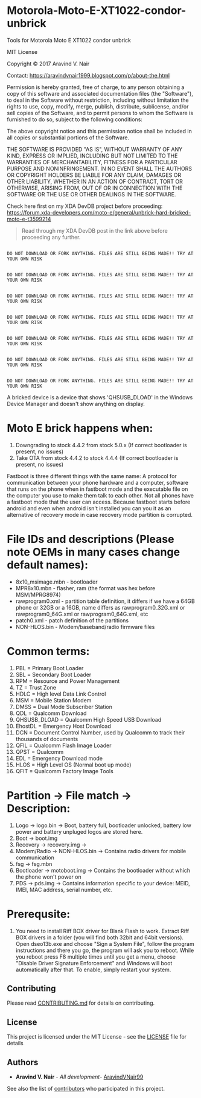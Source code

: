 # Motorola-Moto-E-XT1022-condor-unbrick
Tools for Motorola Moto E XT1022 condor unbrick

MIT License

Copyright © 2017 Aravind V. Nair

Contact: https://aravindvnair1999.blogspot.com/p/about-the.html

Permission is hereby granted, free of charge, to any person obtaining a copy
of this software and associated documentation files (the "Software"), to deal
in the Software without restriction, including without limitation the rights
to use, copy, modify, merge, publish, distribute, sublicense, and/or sell
copies of the Software, and to permit persons to whom the Software is
furnished to do so, subject to the following conditions:

The above copyright notice and this permission notice shall be included in all
copies or substantial portions of the Software.

THE SOFTWARE IS PROVIDED "AS IS", WITHOUT WARRANTY OF ANY KIND, EXPRESS OR
IMPLIED, INCLUDING BUT NOT LIMITED TO THE WARRANTIES OF MERCHANTABILITY,
FITNESS FOR A PARTICULAR PURPOSE AND NONINFRINGEMENT. IN NO EVENT SHALL THE
AUTHORS OR COPYRIGHT HOLDERS BE LIABLE FOR ANY CLAIM, DAMAGES OR OTHER
LIABILITY, WHETHER IN AN ACTION OF CONTRACT, TORT OR OTHERWISE, ARISING FROM,
OUT OF OR IN CONNECTION WITH THE SOFTWARE OR THE USE OR OTHER DEALINGS IN THE
SOFTWARE.

Check here first on my XDA DevDB project before proceeding: https://forum.xda-developers.com/moto-e/general/unbrick-hard-bricked-moto-e-t3599214

> Read through my XDA DevDB post in the link above before proceeding any further.

```

DO NOT DOWNLOAD OR FORK ANYTHING. FILES ARE STILL BEING MADE!! TRY AT YOUR OWN RISK


DO NOT DOWNLOAD OR FORK ANYTHING. FILES ARE STILL BEING MADE!! TRY AT YOUR OWN RISK


DO NOT DOWNLOAD OR FORK ANYTHING. FILES ARE STILL BEING MADE!! TRY AT YOUR OWN RISK


DO NOT DOWNLOAD OR FORK ANYTHING. FILES ARE STILL BEING MADE!! TRY AT YOUR OWN RISK


DO NOT DOWNLOAD OR FORK ANYTHING. FILES ARE STILL BEING MADE!! TRY AT YOUR OWN RISK


DO NOT DOWNLOAD OR FORK ANYTHING. FILES ARE STILL BEING MADE!! TRY AT YOUR OWN RISK


DO NOT DOWNLOAD OR FORK ANYTHING. FILES ARE STILL BEING MADE!! TRY AT YOUR OWN RISK

```

A bricked device is a device that shows 'QHSUSB_DLOAD' in the Windows Device Manager and doesn't show anything on display.

# Moto E brick happens when:

1. Downgrading to stock 4.4.2 from stock 5.0.x (If correct bootloader is present, no issues)
2. Take OTA from stock 4.4.2 to stock 4.4.4 (If correct bootloader is present, no issues)

Fastboot is three different things with the same name: A protocol for communication between your phone hardware and a computer, software that runs on the phone when in fastboot mode and the executable file on the computer you use to make them talk to each other. Not all phones have a fastboot mode that the user can access. Because fastboot starts before android and even when android isn't installed you can you it as an alternative of recovery mode in case recovery mode partition is corrupted.

# File IDs and descriptions (Please note OEMs in many cases change default names):

* 8x10_msimage.mbn - bootloader
* MPR8x10.mbn - flasher, ram (the format was hex before MSM/MPRG8974)
* rawprogram0.xml - partition table definition, it differs if we have a 64GB phone or 32GB or a 16GB, name differs as rawprogram0_32G.xml or rawprogram0_64G.xml or rawprogram0_64G.xml, etc
* patch0.xml - patch definition of the partitions
* NON-HLOS.bin - Modem/baseband/radio firmware files

# Common terms:

1. PBL = Primary Boot Loader
2. SBL = Secondary Boot Loader
3. RPM = Resource and Power Management
4. TZ = Trust Zone
5. HDLC = High level Data Link Control
6. MSM = Mobile Station Modem
7. DMSS = Dual Mode Subscriber Station
8. QDL = Qualcomm Download
9. QHSUSB_DLOAD = Qualcomm High Speed USB Download
10. EhostDL = Emergency Host Download
11. DCN = Document Control Number, used by Qualcomm to track their thousands of documents
12. QFIL = Qualcomm Flash Image Loader
13. QPST = Qualcomm
14. EDL = Emergency Download mode
15. HLOS = High Level OS (Normal boot up mode)
16. QFIT = Qualcomm Factory Image Tools

# Partition -> File match -> Description:

1. Logo -> logo.bin -> Boot, battery full, bootloader unlocked, battery low power and battery unpluged logos are stored here.
2. Boot -> boot.img
3. Recovery -> recovery.img ->
4. Modem/Radio -> NON-HLOS.bin -> Contains radio drivers for mobile communication
5. fsg -> fsg.mbn
6. Bootloader -> motoboot.img -> Contains the bootloader without which the phone won't power on
7. PDS -> pds.img -> Contains information specific to your device: MEID, IMEI, MAC address, serial number, etc.

# Prerequsite:

1. You need to install Riff BOX driver for Blank Flash to work. Extract Riff BOX drivers in a folder (you will find both 32bit and 64bit versions). Open dseo13b.exe and choose "Sign a System File", follow the program instructions and there you go, the program will ask you to reboot. While you reboot press F8 multiple times until you get a menu, choose "Disable Driver Signature Enforcement" and Windows will boot automatically after that. To enable, simply restart your system.

## Contributing

Please read [CONTRIBUTING.md](https://github.com/aravindvnair99/Motorola-Moto-E-XT1022-condor-unbrick/blob/master/CONTRIBUTING.md) for details on contributing.

## License

This project is licensed under the MIT License - see the [LICENSE](LICENSE) file for details

## Authors

* **Aravind V. Nair** - *All development*- [AravindVNair99](https://github.com/aravindvnair99)

See also the list of [contributors](https://github.com/aravindvnair99/Motorola-Moto-E-XT1022-condor-unbrick/graphs/contributors) who participated in this project.
